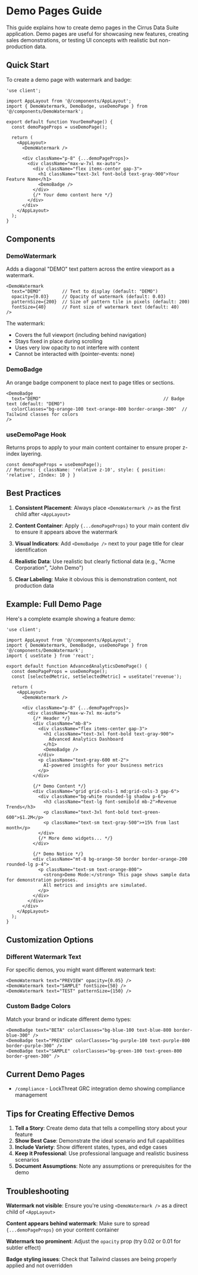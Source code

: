 # Demo Pages Guide

This guide explains how to create demo pages in the Cirrus Data Suite application. Demo pages are useful for showcasing new features, creating sales demonstrations, or testing UI concepts with realistic but non-production data.

## Quick Start

To create a demo page with watermark and badge:

```tsx
'use client';

import AppLayout from '@/components/AppLayout';
import { DemoWatermark, DemoBadge, useDemoPage } from '@/components/DemoWatermark';

export default function YourDemoPage() {
  const demoPageProps = useDemoPage();

  return (
    <AppLayout>
      <DemoWatermark />
      
      <div className="p-8" {...demoPageProps}>
        <div className="max-w-7xl mx-auto">
          <div className="flex items-center gap-3">
            <h1 className="text-3xl font-bold text-gray-900">Your Feature Name</h1>
            <DemoBadge />
          </div>
          {/* Your demo content here */}
        </div>
      </div>
    </AppLayout>
  );
}
```

## Components

### DemoWatermark

Adds a diagonal "DEMO" text pattern across the entire viewport as a watermark.

```tsx
<DemoWatermark 
  text="DEMO"        // Text to display (default: "DEMO")
  opacity={0.03}     // Opacity of watermark (default: 0.03)
  patternSize={200}  // Size of pattern tile in pixels (default: 200)
  fontSize={40}      // Font size of watermark text (default: 40)
/>
```

The watermark:
- Covers the full viewport (including behind navigation)
- Stays fixed in place during scrolling
- Uses very low opacity to not interfere with content
- Cannot be interacted with (pointer-events: none)

### DemoBadge

An orange badge component to place next to page titles or sections.

```tsx
<DemoBadge 
  text="DEMO"                                              // Badge text (default: "DEMO")
  colorClasses="bg-orange-100 text-orange-800 border-orange-300"  // Tailwind classes for colors
/>
```

### useDemoPage Hook

Returns props to apply to your main content container to ensure proper z-index layering.

```tsx
const demoPageProps = useDemoPage();
// Returns: { className: 'relative z-10', style: { position: 'relative', zIndex: 10 } }
```

## Best Practices

1. **Consistent Placement**: Always place `<DemoWatermark />` as the first child after `<AppLayout>`

2. **Content Container**: Apply `{...demoPageProps}` to your main content div to ensure it appears above the watermark

3. **Visual Indicators**: Add `<DemoBadge />` next to your page title for clear identification

4. **Realistic Data**: Use realistic but clearly fictional data (e.g., "Acme Corporation", "John Demo")

5. **Clear Labeling**: Make it obvious this is demonstration content, not production data

## Example: Full Demo Page

Here's a complete example showing a feature demo:

```tsx
'use client';

import AppLayout from '@/components/AppLayout';
import { DemoWatermark, DemoBadge, useDemoPage } from '@/components/DemoWatermark';
import { useState } from 'react';

export default function AdvancedAnalyticsDemoPage() {
  const demoPageProps = useDemoPage();
  const [selectedMetric, setSelectedMetric] = useState('revenue');

  return (
    <AppLayout>
      <DemoWatermark />
      
      <div className="p-8" {...demoPageProps}>
        <div className="max-w-7xl mx-auto">
          {/* Header */}
          <div className="mb-8">
            <div className="flex items-center gap-3">
              <h1 className="text-3xl font-bold text-gray-900">
                Advanced Analytics Dashboard
              </h1>
              <DemoBadge />
            </div>
            <p className="text-gray-600 mt-2">
              AI-powered insights for your business metrics
            </p>
          </div>

          {/* Demo Content */}
          <div className="grid grid-cols-1 md:grid-cols-3 gap-6">
            <div className="bg-white rounded-lg shadow p-6">
              <h3 className="text-lg font-semibold mb-2">Revenue Trends</h3>
              <p className="text-3xl font-bold text-green-600">$1.2M</p>
              <p className="text-sm text-gray-500">+15% from last month</p>
            </div>
            {/* More demo widgets... */}
          </div>

          {/* Demo Notice */}
          <div className="mt-8 bg-orange-50 border border-orange-200 rounded-lg p-4">
            <p className="text-sm text-orange-800">
              <strong>Demo Mode:</strong> This page shows sample data for demonstration purposes.
              All metrics and insights are simulated.
            </p>
          </div>
        </div>
      </div>
    </AppLayout>
  );
}
```

## Customization Options

### Different Watermark Text

For specific demos, you might want different watermark text:

```tsx
<DemoWatermark text="PREVIEW" opacity={0.05} />
<DemoWatermark text="SAMPLE" fontSize={50} />
<DemoWatermark text="TEST" patternSize={150} />
```

### Custom Badge Colors

Match your brand or indicate different demo types:

```tsx
<DemoBadge text="BETA" colorClasses="bg-blue-100 text-blue-800 border-blue-300" />
<DemoBadge text="PREVIEW" colorClasses="bg-purple-100 text-purple-800 border-purple-300" />
<DemoBadge text="SAMPLE" colorClasses="bg-green-100 text-green-800 border-green-300" />
```

## Current Demo Pages

- `/compliance` - LockThreat GRC integration demo showing compliance management

## Tips for Creating Effective Demos

1. **Tell a Story**: Create demo data that tells a compelling story about your feature
2. **Show Best Case**: Demonstrate the ideal scenario and full capabilities
3. **Include Variety**: Show different states, types, and edge cases
4. **Keep it Professional**: Use professional language and realistic business scenarios
5. **Document Assumptions**: Note any assumptions or prerequisites for the demo

## Troubleshooting

**Watermark not visible**: Ensure you're using `<DemoWatermark />` as a direct child of `<AppLayout>`

**Content appears behind watermark**: Make sure to spread `{...demoPageProps}` on your content container

**Watermark too prominent**: Adjust the `opacity` prop (try 0.02 or 0.01 for subtler effect)

**Badge styling issues**: Check that Tailwind classes are being properly applied and not overridden
